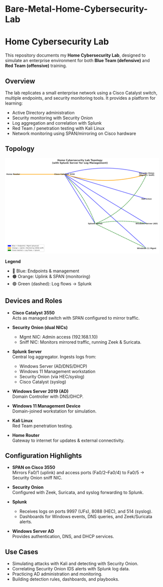 # Bare-Metal-Home-Cybersecurity-Lab
# Home Cybersecurity Lab

This repository documents my **Home Cybersecurity Lab**, designed to simulate an enterprise environment for both **Blue Team (defensive)** and **Red Team (offensive)** training.

## Overview

The lab replicates a small enterprise network using a Cisco Catalyst switch, multiple endpoints, and security monitoring tools. It provides a platform for learning:

- Active Directory administration
- Security monitoring with Security Onion
- Log aggregation and correlation with Splunk
- Red Team / penetration testing with Kali Linux
- Network monitoring using SPAN/mirroring on Cisco hardware

## Topology

![Lab Topology](docs/topology-diagram.png)

**Legend**
- 🔵 Blue: Endpoints & management
- 🟠 Orange: Uplink & SPAN (monitoring)
- 🟢 Green (dashed): Log flows → Splunk

## Devices and Roles

- **Cisco Catalyst 3550**  
  Acts as managed switch with SPAN configured to mirror traffic.

- **Security Onion (dual NICs)**  
  - Mgmt NIC: Admin access (192.168.1.10)  
  - Sniff NIC: Monitors mirrored traffic, running Zeek & Suricata.

- **Splunk Server**  
  Central log aggregator. Ingests logs from:
  - Windows Server (AD/DNS/DHCP)
  - Windows 11 Management workstation
  - Security Onion (via HEC/syslog)
  - Cisco Catalyst (syslog)

- **Windows Server 2019 (AD)**  
  Domain Controller with DNS/DHCP.

- **Windows 11 Management Device**  
  Domain-joined workstation for simulation.

- **Kali Linux**  
  Red Team penetration testing.

- **Home Router**  
  Gateway to internet for updates & external connectivity.

## Configuration Highlights

- **SPAN on Cisco 3550**  
  Mirrors Fa0/1 (uplink) and access ports (Fa0/2–Fa0/4) to Fa0/5 → Security Onion sniff NIC.

- **Security Onion**  
  Configured with Zeek, Suricata, and syslog forwarding to Splunk.

- **Splunk**  
  - Receives logs on ports 9997 (UFs), 8088 (HEC), and 514 (syslog).
  - Dashboards for Windows events, DNS queries, and Zeek/Suricata alerts.

- **Windows Server AD**  
  Provides authentication, DNS, and DHCP services.

## Use Cases

- Simulating attacks with Kali and detecting with Security Onion.  
- Correlating Security Onion IDS alerts with Splunk log data.  
- Practicing AD administration and monitoring.  
- Building detection rules, dashboards, and playbooks.  
